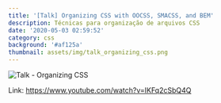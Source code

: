 ```yaml
---
title: '[Talk] Organizing CSS with OOCSS, SMACSS, and BEM'
description: Técnicas para organização de arquivos CSS
date: '2020-05-03 02:59:52'
category: css
background: '#af125a'
thumbnail: assets/img/talk_organizing_css.png
---
```

![Talk - Organizing CSS](assets/img/talk_organizing_css.png "Talk - Organizing CSS")

Link: <https://www.youtube.com/watch?v=IKFq2cSbQ4Q>
